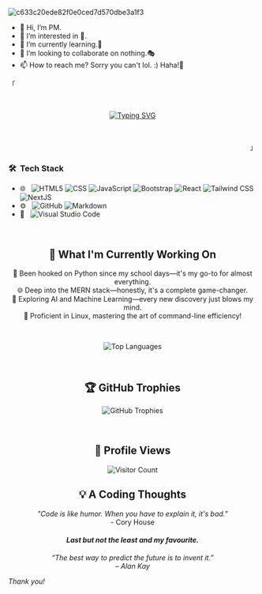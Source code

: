 ![c633c20ede82f0e0ced7d570dbe3a1f3](https://user-images.githubusercontent.com/70382532/138322189-2db8df52-9dcb-40a0-88a8-c365466bd33d.gif)
- 👋 Hi, I’m PM.
- 👀 I’m interested in 🤔.
- 🌱 I’m currently learning.🧨
- 💞️ I’m looking to collaborate on nothing.🎭
- 📫 How to reach me? Sorry you can't lol. :)
Haha!🤣

<p align="left">「</p>
<br>
<div align="center">

[![Typing SVG](https://readme-typing-svg.demolab.com?font=Fira+Code&pause=1000&random=false&width=435&lines=-+%F0%9F%91%8B+Hi%2C+I%E2%80%99m+%40PM;-+%F0%9F%91%80+I%E2%80%99m+interested+in+%F0%9F%A4%94.;-+%F0%9F%8C%B1+I%E2%80%99m+currently+learning.%F0%9F%A7%A8+;-+%F0%9F%92%9E%EF%B8%8F+I%E2%80%99m+looking+to+collaborate.%F0%9F%8E%AD+;-%F0%9F%93%ABHow+to+reach+me%3F+Sorry+you+can't.%F0%9F%98%86)](https://git.io/typing-svg)

</div>
<br>
<p align="right">」</p>

<h3> 🛠 &nbsp;Tech Stack</h3>

- 🌐 &nbsp;
  ![HTML5](https://img.shields.io/badge/-HTML5-333?style=flat&logo=HTML5)
  ![CSS](https://img.shields.io/badge/-CSS-333?style=flat&logo=CSS3&logoColor=1572B6)
  ![JavaScript](https://img.shields.io/badge/-JavaScript-333?style=flat&logo=javascript)
  ![Bootstrap](https://img.shields.io/badge/-Bootstrap-333?style=flat&logo=bootstrap&logoColor=563D7C)
  ![React](https://img.shields.io/badge/-React-333?style=flat&logo=react)
  ![Tailwind CSS](https://img.shields.io/badge/-Tailwind%20CSS-333?style=flat&logo=Tailwind-CSS)
  ![NextJS](https://img.shields.io/badge/-NextJS-333?logo=Next.js)
- ⚙️ &nbsp;
  ![GitHub](https://img.shields.io/badge/-GitHub-333?style=flat&logo=github)
  ![Markdown](https://img.shields.io/badge/-Markdown-333?style=flat&logo=markdown)
- 🔧 &nbsp;
  ![Visual Studio Code](https://img.shields.io/badge/-Visual%20Studio%20Code-333?style=flat&logo=visual-studio-code&logoColor=007ACC)

<br/>

<h2 align="center">🔧 What I'm Currently Working On</h2>

<p align="center">
 🐍 Been hooked on Python since my school days—it's my go-to for almost everything.<br>
🌐 Deep into the MERN stack—honestly, it's a complete game-changer.<br>
🧠 Exploring AI and Machine Learning—every new discovery just blows my mind.<br>
🐧 Proficient in Linux, mastering the art of command-line efficiency!
</p>

<br>

<p align="center">
  <img src="https://github-readme-stats.vercel.app/api/top-langs/?username=26-pm&layout=compact&theme=radical" alt="Top Languages" />
</p>

<br>

<h2 align="center">🏆 GitHub Trophies</h2>

<p align="center">
  <img src="https://github-profile-trophy.vercel.app/?username=26-pm&theme=darkhub&no-frame=true&margin-w=15" alt="GitHub Trophies" />
</p>

<br>

<h2 align="center">👀 Profile Views</h2>

<p align="center">
  <img src="https://profile-counter.glitch.me/26-pm/count.svg" alt="Visitor Count" />
</p>

<h2 align="center">💡 A Coding Thoughts</h2>

<p align="center">
  <i>"Code is like humor. When you have to explain it, it's bad."</i><br>
  - Cory House
</p>

<h4 align="center"><i>Last but not the least and my favourite.<i></h2>

<p align="center">
  <i>“The best way to predict the future is to invent it.” </i><br>
  – Alan Kay
</p>

Thank you!



